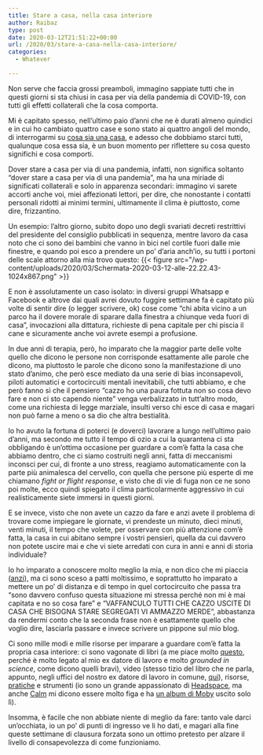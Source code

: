 ```yaml
---
title: Stare a casa, nella casa interiore
author: Raibaz
type: post
date: 2020-03-12T21:51:22+00:00
url: /2020/03/stare-a-casa-nella-casa-interiore/
categories:
  - Whatever

---
```

Non serve che faccia grossi preamboli, immagino sappiate tutti che in questi giorni si sta chiusi in casa per via della pandemia di COVID-19, con tutti gli effetti collaterali che la cosa comporta.

Mi è capitato spesso, nell&#8217;ultimo paio d&#8217;anni che ne è durati almeno quindici e in cui ho cambiato quattro case e sono stato ai quattro angoli del mondo, di interrogarmi su [cosa sia una casa][1], e adesso che dobbiamo starci tutti, qualunque cosa essa sia, è un buon momento per riflettere su cosa questo significhi e cosa comporti.

Dover stare a casa per via di una pandemia, infatti, non significa soltanto &#8220;dover stare a casa per via di una pandemia&#8221;, ma ha una miriade di significati collaterali e solo in apparenza secondari: immagino vi sarete accorti anche voi, miei affezionati lettori, per dire, che nonostante i contatti personali ridotti ai minimi termini, ultimamente il clima è piuttosto, come dire, frizzantino.

Un esempio: l&#8217;altro giorno, subito dopo uno degli svariati decreti restrittivi del presidente del consiglio pubblicati in sequenza, mentre lavoro da casa noto che ci sono dei bambini che vanno in bici nel cortile fuori dalle mie finestre, e quando poi esco a prendere un po&#8217; d&#8217;aria anch&#8217;io, su tutti i portoni delle scale attorno alla mia trovo questo:
{{< figure src="/wp-content/uploads/2020/03/Schermata-2020-03-12-alle-22.22.43-1024x867.png" >}}

E non è assolutamente un caso isolato: in diversi gruppi Whatsapp e Facebook e altrove dai quali avrei dovuto fuggire settimane fa è capitato più volte di sentir dire (o legger scrivere, ok) cose come &#8220;chi abita vicino a un parco ha il dovere morale di sparare dalla finestra a chiunque veda fuori di casa&#8221;, invocazioni alla dittatura, richieste di pena capitale per chi piscia il cane e sicuramente anche voi avrete esempi a profusione.

In due anni di terapia, però, ho imparato che la maggior parte delle volte quello che dicono le persone non corrisponde esattamente alle parole che dicono, ma piuttosto le parole che dicono sono la manifestazione di uno stato d&#8217;animo, che però esce mediato da una serie di bias inconsapevoli, piloti automatici e cortocircuiti mentali inevitabili, che tutti abbiamo, e che però fanno sì che il pensiero &#8220;cazzo ho una paura fottuta non so cosa devo fare e non ci sto capendo niente&#8221; venga verbalizzato in tutt&#8217;altro modo, come una richiesta di legge marziale, insulti verso chi esce di casa e magari non può farne a meno o sa dio che altra bestialità.

Io ho avuto la fortuna di poterci (e doverci) lavorare a lungo nell&#8217;ultimo paio d&#8217;anni, ma secondo me tutto il tempo di ozio a cui la quarantena ci sta obbligando è un&#8217;ottima occasione per guardare a com&#8217;è fatta la casa che abbiamo dentro, che ci siamo costruiti negli anni, fatta di meccanismi inconsci per cui, di fronte a uno stress, reagiamo automaticamente con la parte più animalesca del cervello, con quella che persone più esperte di me chiamano _fight or flight response_, e visto che di vie di fuga non ce ne sono poi molte, ecco quindi spiegato il clima particolarmente aggressivo in cui realisticamente siete immersi in questi giorni.

E se invece, visto che non avete un cazzo da fare e anzi avete il problema di trovare come impiegare le giornate, vi prendeste un minuto, dieci minuti, venti minuti, il tempo che volete, per osservare con più attenzione com&#8217;è fatta, la casa in cui abitano sempre i vostri pensieri, quella da cui davvero non potete uscire mai e che vi siete arredati con cura in anni e anni di storia individuale?

Io ho imparato a conoscere molto meglio la mia, e non dico che mi piaccia ([anzi][2]), ma ci sono sceso a patti moltissimo, e soprattutto ho imparato a mettere un po&#8217; di distanza e di tempo in quel cortocircuito che passa tra &#8220;sono davvero confuso questa situazione mi stressa perché non mi è mai capitata e no so cosa fare&#8221; e &#8220;VAFFANCULO TUTTI CHE CAZZO USCITE DI CASA CHE BISOGNA STARE SEGREGATI VI AMMAZZO MERDE&#8221;, abbastanza da rendermi conto che la seconda frase non è esattamente quello che voglio dire, lasciarla passare e invece scrivere un pippone sul mio blog.

Ci sono mille modi e mille risorse per imparare a guardare com&#8217;è fatta la propria casa interiore: ci sono vagonate di libri (a me piace molto [questo][3], perché è molto legato al mio ex datore di lavoro e molto _grounded in science_, come dicono quelli bravi), video (stesso tizio del libro che ne parla, appunto, negli uffici del nostro ex datore di lavoro in comune, [qui][4]), risorse, [pratiche][5] e strumenti (io sono un grande appassionato di [Headspace][6], ma anche [Calm][7] mi dicono essere molto figa e ha [un album di Moby][8] uscito solo lì).

Insomma, è facile che non abbiate niente di meglio da fare: tanto vale darci un&#8217;occhiata, io un po&#8217; di punti di ingresso ve li ho dati, e magari alla fine queste settimane di clausura forzata sono un ottimo pretesto per alzare il livello di consapevolezza di come funzioniamo.

 [1]: 2018/10/cose-una-casa/
 [2]: /2019/11/signature-move/
 [3]: https://www.amazon.it/Search-Inside-Yourself-Unexpected-Achieving/dp/0062116932/ref=sr_1_1?tag=raibaz-21
 [4]: https://www.youtube.com/watch?v=r8fcqrNO7so
 [5]: https://ryanholiday.net/the-most-important-thing-you-can-do-each-morning/
 [6]: https://www.headspace.com/
 [7]: https://www.calm.com/
 [8]: https://www.soundwall.it/per-ascoltare-il-nuovo-album-di-moby-bisogna-meditare/
